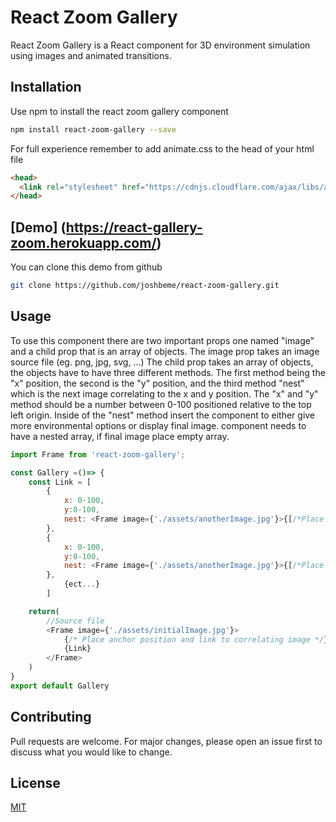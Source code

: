 # React Zoom Gallery

React Zoom Gallery is a React component for 3D environment simulation using images and animated transitions.

## Installation

Use npm to install the react zoom gallery component

```bash
npm install react-zoom-gallery --save
```

For full experience remember to add animate.css to the head of your html file

```html
<head>
  <link rel="stylesheet" href="https://cdnjs.cloudflare.com/ajax/libs/animate.css/3.7.0/animate.min.css">
</head>
```

## [Demo] (https://react-gallery-zoom.herokuapp.com/)

You can clone this demo from github

```bash
git clone https://github.com/joshbeme/react-zoom-gallery.git
```

## Usage

To use this component there are two important props one named "image" and a child prop that is an array of objects. The image prop takes an image source file (eg. png, jpg, svg, ...) The child prop takes an array of objects, the objects have to have three different methods. The first method being the "x" position, the second is the "y" position, and the third method "nest" which is the next image correlating to the x and y position. The "x" and "y" method should be a number between 0-100 positioned relative to the top left origin. Inside of the "nest" method insert the <Frame/> component to either give more environmental options or display final image. <Frame/> component needs to have a nested array, if final image place empty array.

```javascript
import Frame from 'react-zoom-gallery';

const Gallery =()=> {
    const Link = [
        {
            x: 0-100, 
            y:0-100, 
            nest: <Frame image={'./assets/anotherImage.jpg'}>{[/*Place Empty array for leaves of tree*/]}</Frame>  
        },
        {
            x: 0-100, 
            y:0-100, 
            nest: <Frame image={'./assets/anotherImage.jpg'}>{[/*Place Empty array for leaves of tree*/]}</Frame>  
        },
            {ect...}
        ]

    return(
        //Source file
        <Frame image={'./assets/initialImage.jpg'}>
            {/* Place anchor position and link to correlating image */}
            {Link}
        </Frame>
    )
}
export default Gallery
```

## Contributing
Pull requests are welcome. For major changes, please open an issue first to discuss what you would like to change.

## License
[MIT](https://choosealicense.com/licenses/mit/)